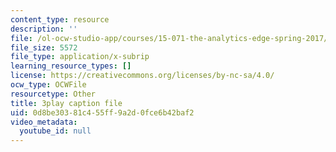 ```yaml
---
content_type: resource
description: ''
file: /ol-ocw-studio-app/courses/15-071-the-analytics-edge-spring-2017/0d8be30381c455ff9a2d0fce6b42baf2_8ryWylXv0WE.vtt
file_size: 5572
file_type: application/x-subrip
learning_resource_types: []
license: https://creativecommons.org/licenses/by-nc-sa/4.0/
ocw_type: OCWFile
resourcetype: Other
title: 3play caption file
uid: 0d8be303-81c4-55ff-9a2d-0fce6b42baf2
video_metadata:
  youtube_id: null
---
```


